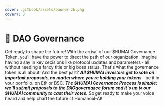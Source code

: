 ```yaml
---
cover: .gitbook/assets/banner-2b.png
coverY: 0
---
```


# 🥇 DAO Governance

Get ready to shape the future! With the arrival of our $HUMAI Governance Token, you'll have the power to direct the path of our organization. Imagine having a say in key decisions like protocol updates and parameters - all without needing a fancy title or big boss status. That's what the governance token is all about! And the best part? _**All $HUMAI investors get to vote on important proposals, no matter where you're holding your tokens**_ - be it in your portfolio, on Eth or BSC. _**The $HUMAI Governance Process is simple: we'll submit proposals to the DAOgovernance forum and it's up to our $HUMAI community to cast their votes.**_ So get ready to make your voice heard and help chart the future of Humanoid-AI!

